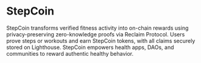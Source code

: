 # StepCoin
StepCoin transforms verified fitness activity into on-chain rewards using privacy-preserving zero-knowledge proofs via Reclaim Protocol. Users prove steps or workouts and earn StepCoin tokens, with all claims securely stored on Lighthouse. StepCoin empowers health apps, DAOs, and communities to reward authentic healthy behavior.
